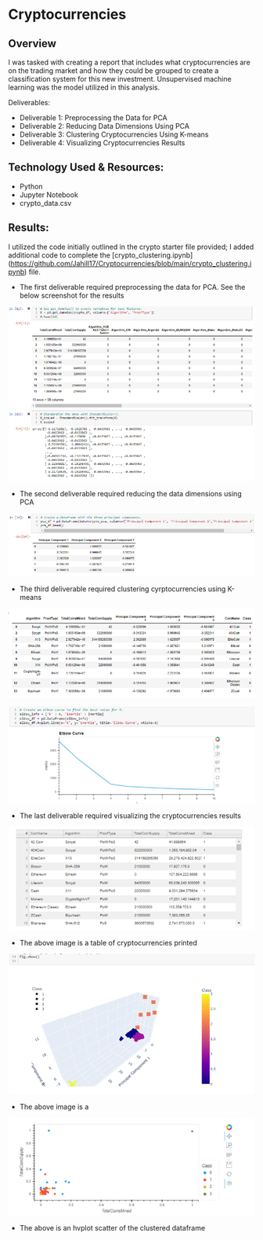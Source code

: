 # Cryptocurrencies

## Overview
I was tasked with creating a report that includes what cryptocurrencies are on the trading market and how they could be grouped to create a classification system for this new investment.  Unsupervised machine learning was the model utilized in this analysis.

Deliverables:
- Deliverable 1: Preprocessing the Data for PCA
- Deliverable 2: Reducing Data Dimensions Using PCA
- Deliverable 3: Clustering Cryptocurrencies Using K-means
- Deliverable 4: Visualizing Cryptocurrencies Results

## Technology Used & Resources:
- Python
- Jupyter Notebook
- crypto_data.csv

## Results:
I utilized the code initially outlined in the crypto starter file provided; I added additional code to complete the [crypto_clustering.ipynb] (https://github.com/Jahill17/Cryptocurrencies/blob/main/crypto_clustering.ipynb) file.

- The first deliverable required preprocessing the data for PCA. See the below screenshot for the results

![This is an image](https://github.com/Jahill17/Cryptocurrencies/blob/main/ScreenGrabs/Deliv1_CreateVariables_StdScaler.png)

- The second deliverable required reducing the data dimensions using PCA

![This is an image](https://github.com/Jahill17/Cryptocurrencies/blob/main/ScreenGrabs/Deliv2_PrincipalComponents.png)

- The third deliverable required clustering cyrptocurrencies using K-means

![This is an image](https://github.com/Jahill17/Cryptocurrencies/blob/main/ScreenGrabs/Deliv3_ClusteredDF.png)


![This is an image](https://github.com/Jahill17/Cryptocurrencies/blob/main/ScreenGrabs/Deliv3_ElbowCurve.png)

- The last deliverable required visualizing the cryptocurrencies results

![This is an image](https://github.com/Jahill17/Cryptocurrencies/blob/main/ScreenGrabs/Deliv4_TradeableCryptos.png)
- The above image is a table of cryptocurrencies printed

![This is an image](https://github.com/Jahill17/Cryptocurrencies/blob/main/ScreenGrabs/Deliv4_3DScatterClusters.png)
- The above image is a 

![This is an image](https://github.com/Jahill17/Cryptocurrencies/blob/main/ScreenGrabs/Deliv4_HVplotScatter.png)
- The above is an hvplot scatter of the clustered dataframe


